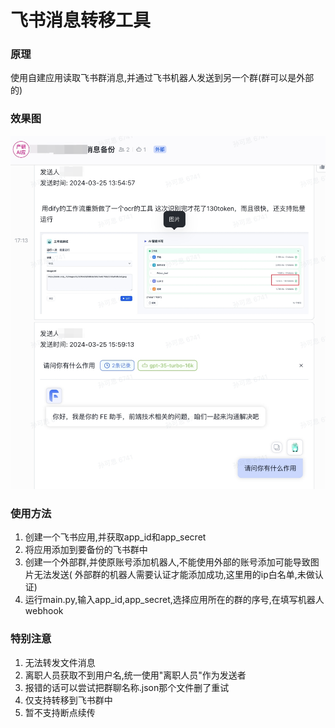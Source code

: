 # 飞书消息转移工具

### 原理

使用自建应用读取飞书群消息,并通过飞书机器人发送到另一个群(群可以是外部的)

### 效果图
![img_1.png](img.png)
### 使用方法

1. 创建一个飞书应用,并获取app_id和app_secret
2. 将应用添加到要备份的飞书群中
3. 创建一个外部群,并使原账号添加机器人,不能使用外部的账号添加可能导致图片无法发送(
   外部群的机器人需要认证才能添加成功,这里用的ip白名单,未做认证)
4. 运行main.py,输入app_id,app_secret,选择应用所在的群的序号,在填写机器人webhook

### 特别注意

1. 无法转发文件消息
2. 离职人员获取不到用户名,统一使用"离职人员"作为发送者
3. 报错的话可以尝试把群聊名称.json那个文件删了重试
4. 仅支持转移到飞书群中
5. 暂不支持断点续传



